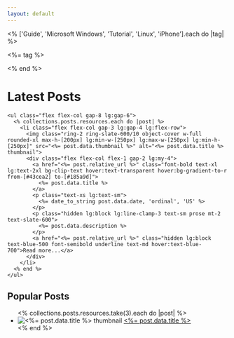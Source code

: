 ```yaml
---
layout: default
---
```


<div data-navbar-target="categories" class="flex flex-row gap-3 px-4 sm:px-6 lg:px-0 overflow-x-scroll scrollbar-hide max-w-screen-lg mx-auto w-full mt-[96px]">
  <% ['Guide', 'Microsoft Windows', 'Tutorial', 'Linux', 'iPhone'].each do |tag| %>
    <div class="bg-slate-50 w-auto border border-slate-900/10 rounded-full px-4 py-2">
      <p class="text-sm text-slate-700 whitespace-nowrap">
          <%= tag %>
      </p>
    </div>
  <% end %>
</div>

<main class="w-full max-w-screen-lg mx-auto py-8 px-4 sm:px-6 lg:px-0 lg:flex">
  <div class="flex flex-col lg:basis-9/12 gap-6 lg:pr-9">
    <div class="flex items-center">
      <h1 class="font-bold text-3xl text-slate-800 w-full lg:basis-3/12">Latest Posts</h1>
      <div class="hidden lg:block border-b border-slate-300 w-full lg:basis-9/12"></div>
    </div>

    <ul class="flex flex-col gap-8 lg:gap-6">
      <% collections.posts.resources.each do |post| %>
        <li class="flex flex-col gap-3 lg:gap-4 lg:flex-row">
          <img class="ring-2 ring-slate-600/10 object-cover w-full rounded-xl max-h-[200px] lg:min-w-[250px] lg:max-w-[250px] lg:min-h-[250px]" src="<%= post.data.thumbnail %>" alt="<%= post.data.title %> thumbnail">
          <div class="flex flex-col flex-1 gap-2 lg:my-4">
            <a href="<%= post.relative_url %>" class="font-bold text-xl lg:text-2xl bg-clip-text hover:text-transparent hover:bg-gradient-to-r from-[#43cea2] to-[#185a9d]">
              <%= post.data.title %>
            </a>
            <p class="text-xs lg:text-sm">
              <%= date_to_string post.data.date, 'ordinal', 'US' %>
            </p>
            <p class="hidden lg:block lg:line-clamp-3 text-sm prose mt-2 text-slate-600">
              <%= post.data.description %>
            </p>
            <a href="<%= post.relative_url %>" class="hidden lg:block text-blue-500 font-semibold underline text-md hover:text-blue-700">Read more...</a>
          </div>
        </li>
      <% end %>
    </ul>
  </div>

  <aside class="hidden lg:flex lg:flex-col lg:basis-3/12 lg:mt-2 gap-6">
    <h1 class="font-bold text-xl text-slate-800">Popular Posts</h1>
    <ul class="flex flex-col gap-4">
      <% collections.posts.resources.take(3).each do |post| %>
        <li class="flex flex-row gap-2">
          <img class="object-cover w-full rounded-xl max-h-[64px] lg:min-w-[64px] lg:max-w-[64px] lg:min-h-[64px]" src="<%= post.data.thumbnail %>" alt="<%= post.data.title %> thumbnail">
          <a href="<%= post.relative_url %>" class="font-bold text-sm">
            <%= post.data.title %>
          </a>
        </li>
      <% end %>
    </ul>
  </aside>
</main>
